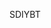 SDIYBT
<!---
L3sc0mG4m1ng/L3sc0mG4m1ng is a ✨ special ✨ repository because its `README.md` (this file) appears on your GitHub profile.
You can click the Preview link to take a look at your changes.
--->
